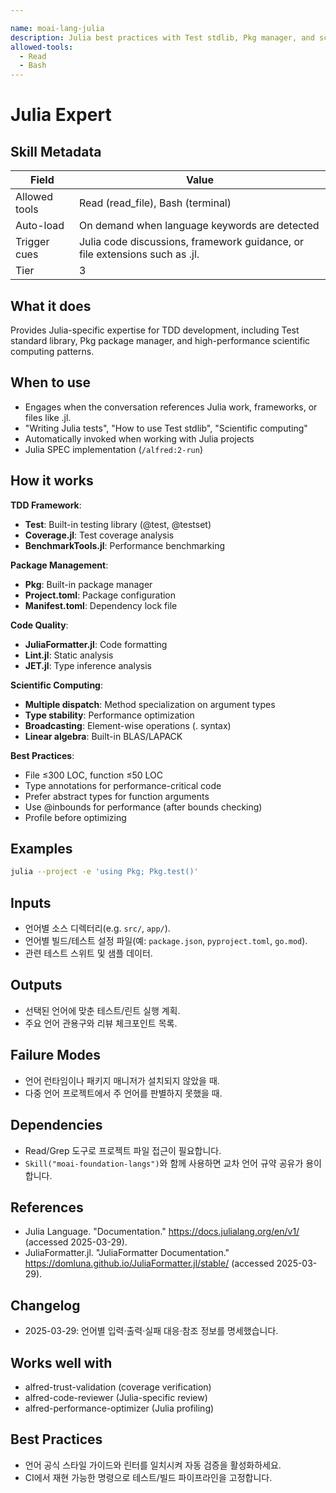```yaml
---

name: moai-lang-julia
description: Julia best practices with Test stdlib, Pkg manager, and scientific computing patterns. Use when writing or reviewing Julia code in project workflows.
allowed-tools:
  - Read
  - Bash
---
```


# Julia Expert

## Skill Metadata
| Field | Value |
| ----- | ----- |
| Allowed tools | Read (read_file), Bash (terminal) |
| Auto-load | On demand when language keywords are detected |
| Trigger cues | Julia code discussions, framework guidance, or file extensions such as .jl. |
| Tier | 3 |

## What it does

Provides Julia-specific expertise for TDD development, including Test standard library, Pkg package manager, and high-performance scientific computing patterns.

## When to use

- Engages when the conversation references Julia work, frameworks, or files like .jl.
- "Writing Julia tests", "How to use Test stdlib", "Scientific computing"
- Automatically invoked when working with Julia projects
- Julia SPEC implementation (`/alfred:2-run`)

## How it works

**TDD Framework**:
- **Test**: Built-in testing library (@test, @testset)
- **Coverage.jl**: Test coverage analysis
- **BenchmarkTools.jl**: Performance benchmarking

**Package Management**:
- **Pkg**: Built-in package manager
- **Project.toml**: Package configuration
- **Manifest.toml**: Dependency lock file

**Code Quality**:
- **JuliaFormatter.jl**: Code formatting
- **Lint.jl**: Static analysis
- **JET.jl**: Type inference analysis

**Scientific Computing**:
- **Multiple dispatch**: Method specialization on argument types
- **Type stability**: Performance optimization
- **Broadcasting**: Element-wise operations (. syntax)
- **Linear algebra**: Built-in BLAS/LAPACK

**Best Practices**:
- File ≤300 LOC, function ≤50 LOC
- Type annotations for performance-critical code
- Prefer abstract types for function arguments
- Use @inbounds for performance (after bounds checking)
- Profile before optimizing

## Examples
```bash
julia --project -e 'using Pkg; Pkg.test()'
```

## Inputs
- 언어별 소스 디렉터리(e.g. `src/`, `app/`).
- 언어별 빌드/테스트 설정 파일(예: `package.json`, `pyproject.toml`, `go.mod`).
- 관련 테스트 스위트 및 샘플 데이터.

## Outputs
- 선택된 언어에 맞춘 테스트/린트 실행 계획.
- 주요 언어 관용구와 리뷰 체크포인트 목록.

## Failure Modes
- 언어 런타임이나 패키지 매니저가 설치되지 않았을 때.
- 다중 언어 프로젝트에서 주 언어를 판별하지 못했을 때.

## Dependencies
- Read/Grep 도구로 프로젝트 파일 접근이 필요합니다.
- `Skill("moai-foundation-langs")`와 함께 사용하면 교차 언어 규약 공유가 용이합니다.

## References
- Julia Language. "Documentation." https://docs.julialang.org/en/v1/ (accessed 2025-03-29).
- JuliaFormatter.jl. "JuliaFormatter Documentation." https://domluna.github.io/JuliaFormatter.jl/stable/ (accessed 2025-03-29).

## Changelog
- 2025-03-29: 언어별 입력·출력·실패 대응·참조 정보를 명세했습니다.

## Works well with

- alfred-trust-validation (coverage verification)
- alfred-code-reviewer (Julia-specific review)
- alfred-performance-optimizer (Julia profiling)

## Best Practices
- 언어 공식 스타일 가이드와 린터를 일치시켜 자동 검증을 활성화하세요.
- CI에서 재현 가능한 명령으로 테스트/빌드 파이프라인을 고정합니다.
